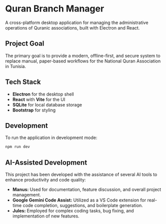 # Quran Branch Manager

A cross-platform desktop application for managing the administrative operations of Quranic associations, built with Electron and React.

## Project Goal

The primary goal is to provide a modern, offline-first, and secure system to replace manual, paper-based workflows for the National Quran Association in Tunisia.

## Tech Stack

- **Electron** for the desktop shell
- **React** with **Vite** for the UI
- **SQLite** for local database storage
- **Bootstrap** for styling

## Development

To run the application in development mode:

```bash
npm run dev
```

## AI-Assisted Development

This project has been developed with the assistance of several AI tools to enhance productivity and code quality:

- **Manus:** Used for documentation, feature discussion, and overall project management.
- **Google Gemini Code Assist:** Utilized as a VS Code extension for real-time code completion, suggestions, and boilerplate generation.
- **Jules:** Employed for complex coding tasks, bug fixing, and implementation of new features.

